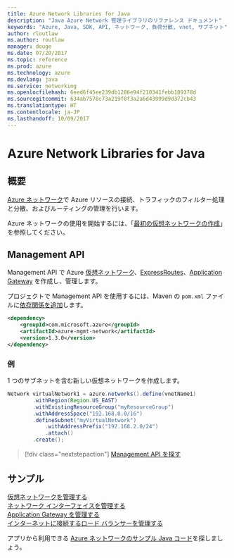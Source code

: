 ```yaml
---
title: Azure Network Libraries for Java
description: "Java Azure Network 管理ライブラリのリファレンス ドキュメント"
keywords: "Azure, Java, SDK, API, ネットワーク, 負荷分散, vnet, サブネット"
author: rloutlaw
ms.author: routlaw
manager: douge
ms.date: 07/20/2017
ms.topic: reference
ms.prod: azure
ms.technology: azure
ms.devlang: java
ms.service: networking
ms.openlocfilehash: 6eed6f45ee239db1286e94f210341febb189378d
ms.sourcegitcommit: 634ab7578c73a219f8f3a2a6d43999d9d372cb43
ms.translationtype: HT
ms.contentlocale: ja-JP
ms.lasthandoff: 10/09/2017
---
```

# <a name="azure-network-libraries-for-java"></a>Azure Network Libraries for Java

## <a name="overview"></a>概要

[Azure ネットワーク](/azure/networking/networking-overview)で Azure リソースの接続、トラフィックのフィルター処理と分散、およびルーティングの管理を行います。

Azure ネットワークの使用を開始するには、「[最初の仮想ネットワークの作成](/azure/virtual-network/virtual-network-get-started-vnet-subnet)」を参照してください。

## <a name="management-api"></a>Management API

Management API で Azure [仮想ネットワーク](/azure/virtual-network/virtual-networks-overview)、[ExpressRoutes](/azure/expressroute/)、[Application Gateway](/azure/application-gateway/) を作成し、管理します。

プロジェクトで Management API を使用するには、Maven の `pom.xml` ファイルに[依存関係を追加](https://maven.apache.org/guides/getting-started/index.html#How_do_I_use_external_dependencies)します。  

```XML
<dependency>
    <groupId>com.microsoft.azure</groupId>
    <artifactId>azure-mgmt-network</artifactId>
    <version>1.3.0</version>
</dependency>
```   

### <a name="example"></a>例

1 つのサブネットを含む新しい仮想ネットワークを作成します。

```java
Network virtualNetwork1 = azure.networks().define(vnetName1)
        .withRegion(Region.US_EAST)
        .withExistingResourceGroup("myResourceGroup")
        .withAddressSpace("192.168.0.0/16")
        .defineSubnet("myVirtualNetwork")
            .withAddressPrefix("192.168.2.0/24")
            .attach()
        .create();
```

> [!div class="nextstepaction"]
> [Management API を探す](/java/api/overview/azure/networking/managementapi)

## <a name="samples"></a>サンプル

[仮想ネットワークを管理する](https://github.com/Azure-Samples/network-java-manage-virtual-network)   
[ネットワーク インターフェイスを管理する](https://github.com/Azure-Samples/network-java-manage-network-interface)   
[Application Gateway を管理する](https://github.com/Azure-Samples/application-gateway-java-manage-simple-application-gateways)   
[インターネットに接続するロード バランサーを管理する](https://github.com/Azure-Samples/network-java-manage-internet-facing-load-balancers)   

アプリから利用できる [Azure ネットワークのサンプル Java コード](https://azure.microsoft.com/resources/samples/?platform=java&term=network)を探しましょう。
